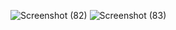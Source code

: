 ![Screenshot (82)](https://github.com/Nushrat-Tarmin-Meem/Resume/assets/127888834/6ca054e8-3d26-413f-a9e1-0456902e4630)
![Screenshot (83)](https://github.com/Nushrat-Tarmin-Meem/Resume/assets/127888834/a39d3f1d-bc9e-43ea-b117-0236d3958c24)
